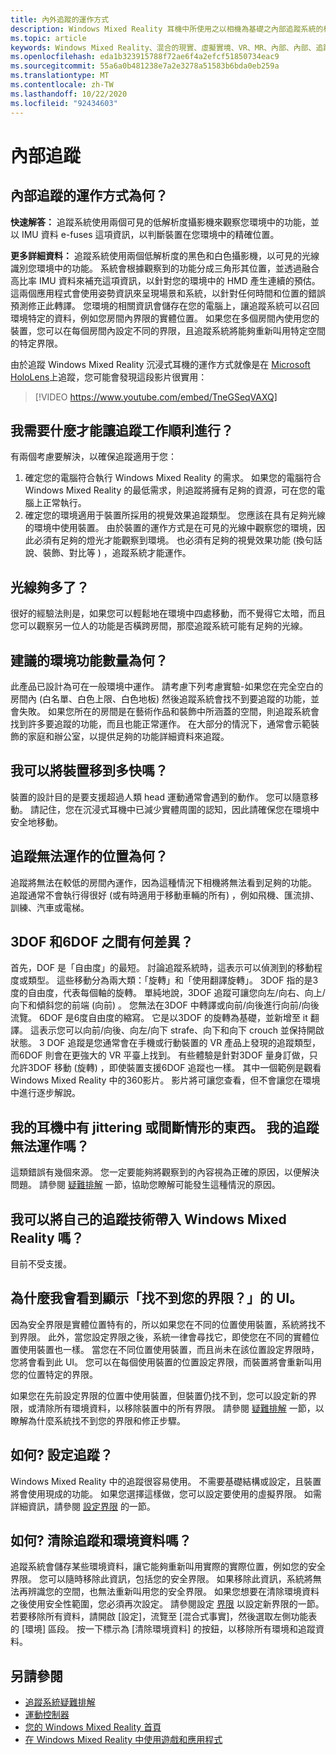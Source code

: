 ```yaml
---
title: 內外追蹤的運作方式
description: Windows Mixed Reality 耳機中所使用之以相機為基礎之內部追蹤系統的相關資訊。
ms.topic: article
keywords: Windows Mixed Reality、混合的現實、虛擬實境、VR、MR、內部、內部、追蹤、攝影機
ms.openlocfilehash: eda1b323915788f72ae6f4a2efcf51850734eac9
ms.sourcegitcommit: 55a6a0b481238e7a2e3278a51583b6bda0eb259a
ms.translationtype: MT
ms.contentlocale: zh-TW
ms.lasthandoff: 10/22/2020
ms.locfileid: "92434603"
---
```

# <a name="inside-out-tracking"></a>內部追蹤

## <a name="how-does-inside-out-tracking-work"></a>內部追蹤的運作方式為何？

**快速解答：** 追蹤系統使用兩個可見的低解析度攝影機來觀察您環境中的功能，並以 IMU 資料 e-fuses 這項資訊，以判斷裝置在您環境中的精確位置。

**更多詳細資料：** 追蹤系統使用兩個低解析度的黑色和白色攝影機，以可見的光線識別您環境中的功能。 系統會根據觀察到的功能分成三角形其位置，並透過融合高比率 IMU 資料來補充這項資訊，以針對您的環境中的 HMD 產生連續的預估。 這兩個應用程式會使用姿勢資訊來呈現場景和系統，以針對任何時間和位置的錯誤預測修正此轉譯。 您環境的相關資訊會儲存在您的電腦上，讓追蹤系統可以召回環境特定的資料，例如您房間內界限的實體位置。 如果您在多個房間內使用您的裝置，您可以在每個房間內設定不同的界限，且追蹤系統將能夠重新叫用特定空間的特定界限。

由於追蹤 Windows Mixed Reality 沉浸式耳機的運作方式就像是在 [Microsoft HoloLens](https://www.microsoft.com/en-us/hololens)上追蹤，您可能會發現這段影片很實用：

>[!VIDEO https://www.youtube.com/embed/TneGSeqVAXQ]

## <a name="what-do-i-need-to-make-tracking-work-well"></a>我需要什麼才能讓追蹤工作順利進行？

有兩個考慮要解決，以確保追蹤適用于您：
1. 確定您的電腦符合執行 Windows Mixed Reality 的需求。 如果您的電腦符合 Windows Mixed Reality 的最低需求，則追蹤將擁有足夠的資源，可在您的電腦上正常執行。
2. 確定您的環境適用于裝置所採用的視覺效果追蹤類型。 您應該在具有足夠光線的環境中使用裝置。 由於裝置的運作方式是在可見的光線中觀察您的環境，因此必須有足夠的燈光才能觀察到環境。 也必須有足夠的視覺效果功能 (換句話說、裝飾、對比等 ) ，追蹤系統才能運作。

## <a name="how-much-light-is-enough-light"></a>光線夠多了？

很好的經驗法則是，如果您可以輕鬆地在環境中四處移動，而不覺得它太暗，而且您可以觀察另一位人的功能是否橫跨房間，那麼追蹤系統可能有足夠的光線。

## <a name="what-is-the-recommended-amount-of-environmental-features"></a>建議的環境功能數量為何？

此產品已設計為可在一般環境中運作。 請考慮下列考慮實驗-如果您在完全空白的房間內 (白名單、白色上限、白色地板) 然後追蹤系統會找不到要追蹤的功能，並會失敗。 如果您所在的房間是在藝術作品和裝飾中所涵蓋的空間，則追蹤系統會找到許多要追蹤的功能，而且也能正常運作。 在大部分的情況下，通常會示範裝飾的家庭和辦公室，以提供足夠的功能詳細資料來追蹤。

## <a name="how-fast-can-i-move-with-the-device"></a>我可以將裝置移到多快嗎？

裝置的設計目的是要支援超過人類 head 運動通常會遇到的動作。 您可以隨意移動。 請記住，您在沉浸式耳機中已減少實體周圍的認知，因此請確保您在環境中安全地移動。

## <a name="where-will-tracking-not-work"></a>追蹤無法運作的位置為何？

追蹤將無法在較低的房間內運作，因為這種情況下相機將無法看到足夠的功能。 追蹤通常不會執行得很好 (或有時適用于移動車輛的所有) ，例如飛機、匯流排、訓練、汽車或電梯。

## <a name="what-is-the-difference-between-3dof-and-6dof"></a>3DOF 和6DOF 之間有何差異？

首先，DOF 是「自由度」的最短。 討論追蹤系統時，這表示可以偵測到的移動程度或類型。 這些移動分為兩大類：「旋轉」和「使用翻譯旋轉」。 3DOF 指的是3度的自由度，代表每個軸的旋轉。 單純地說，3DOF 追蹤可讓您向左/向右、向上/向下和傾斜您的前端 (向前) 。 您無法在3DOF 中轉譯或向前/向後進行向前/向後流覽。 6DOF 是6度自由度的縮寫。 它是以3DOF 的旋轉為基礎，並新增至 it 翻譯。 這表示您可以向前/向後、向左/向下 strafe、向下和向下 crouch 並保持開啟狀態。 3 DOF 追蹤是您通常會在手機或行動裝置的 VR 產品上發現的追蹤類型，而6DOF 則會在更強大的 VR 平臺上找到。 有些體驗是針對3DOF 量身訂做，只允許3DOF 移動 (旋轉) ，即使裝置支援6DOF 追蹤也一樣。 其中一個範例是觀看 Windows Mixed Reality 中的360影片。 影片將可讓您查看，但不會讓您在環境中進行逐步解說。

## <a name="things-are-jittering-or-stuttering-in-my-headset-is-my-tracking-not-working"></a>我的耳機中有 jittering 或間斷情形的東西。 我的追蹤無法運作嗎？

這類錯誤有幾個來源。 您一定要能夠將觀察到的內容視為正確的原因，以便解決問題。 請參閱 [疑難排解](tracking.md) 一節，協助您瞭解可能發生這種情況的原因。

## <a name="can-i-bring-my-own-tracking-technology-to-windows-mixed-reality"></a>我可以將自己的追蹤技術帶入 Windows Mixed Reality 嗎？

目前不受支援。

## <a name="why-do-i-see-ui-that-says-cant-find-your-boundary"></a>為什麼我會看到顯示「找不到您的界限？」的 UI。

因為安全界限是實體位置特有的，所以如果您在不同的位置使用裝置，系統將找不到界限。 此外，當您設定界限之後，系統一律會尋找它，即使您在不同的實體位置使用裝置也一樣。 當您在不同位置使用裝置，而且尚未在該位置設定界限時，您將會看到此 UI。 您可以在每個使用裝置的位置設定界限，而裝置將會重新叫用您的位置特定的界限。

如果您在先前設定界限的位置中使用裝置，但裝置仍找不到，您可以設定新的界限，或清除所有環境資料，以移除裝置中的所有界限。 請參閱 [疑難排解](tracking.md) 一節，以瞭解為什麼系統找不到您的界限和修正步驟。

## <a name="how-do-i-set-up-tracking"></a>如何? 設定追蹤？

Windows Mixed Reality 中的追蹤很容易使用。 不需要基礎結構或設定，且裝置將會使用現成的功能。 如果您選擇這樣做，您可以設定要使用的虛擬界限。 如需詳細資訊，請參閱 [設定界限](set-up-windows-mixed-reality.md#set-up-your-room-boundary) 的一節。

## <a name="how-do-i-clear-tracking-and-environment-data"></a>如何? 清除追蹤和環境資料嗎？

追蹤系統會儲存某些環境資料，讓它能夠重新叫用實際的實際位置，例如您的安全界限。 您可以隨時移除此資訊，包括您的安全界限。 如果移除此資訊，系統將無法再辨識您的空間，也無法重新叫用您的安全界限。 如果您想要在清除環境資料之後使用安全性範圍，您必須再次設定。 請參閱設定 [界限](set-up-windows-mixed-reality.md#set-up-your-room-boundary) 以設定新界限的一節。 若要移除所有資料，請開啟 [設定]，流覽至 [混合式事實]，然後選取左側功能表的 [環境] 區段。 按一下標示為 [清除環境資料] 的按鈕，以移除所有環境和追蹤資料。

## <a name="see-also"></a>另請參閱
* [追蹤系統疑難排解](tracking.md)
* [運動控制器](controller-in-wmr.md)
* [您的 Windows Mixed Reality 首頁](your-mixed-reality-home.md)
* [在 Windows Mixed Reality 中使用遊戲和應用程式](using-games-and-apps-in-windows-mixed-reality.md)
